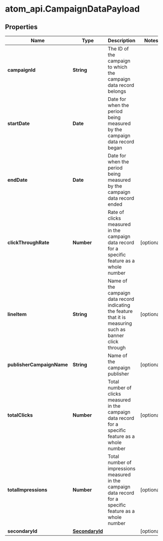 # atom_api.CampaignDataPayload

## Properties
Name | Type | Description | Notes
------------ | ------------- | ------------- | -------------
**campaignId** | **String** | The ID of the campaign to which the campaign data record belongs | 
**startDate** | **Date** | Date for when the period being measured by the campaign data record began | 
**endDate** | **Date** | Date for when the period being measured by the campaign data record ended | 
**clickThroughRate** | **Number** | Rate of clicks measured in the campaign data record for a specific feature as a whole number | [optional] 
**lineItem** | **String** | Name of the campaign data record indicating the feature that it is measuring such as banner click through | [optional] 
**publisherCampaignName** | **String** | Name of the campaign publisher | [optional] 
**totalClicks** | **Number** | Total number of clicks measured in the campaign data record for a specific feature as a whole number | [optional] 
**totalImpressions** | **Number** | Total number of impressions measured in the campaign data record for a specific feature as a whole number | [optional] 
**secondaryId** | [**SecondaryId**](SecondaryId.md) |  | [optional] 


